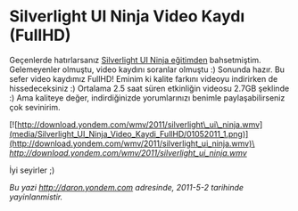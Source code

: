 # Silverlight UI Ninja Video Kaydı (FullHD) 

Geçenlerde hatırlarsanız [Silverlight UI Ninja
eğitimden](http://daron.yondem.com/tr/post/a0de2036-d62f-4d8c-85f1-ebd868044dbc)
bahsetmiştim. Gelemeyenler olmuştu, video kaydını soranlar olmuştu :)
Sonunda hazır. Bu sefer video kaydımız FullHD! Eminim ki kalite farkını
videoyu indirirken de hissedeceksiniz :) Ortalama 2.5 saat süren
etkinliğin videosu 2.7GB şeklinde :) Ama kaliteye değer, indirdiğinizde
yorumlarınızı benimle paylaşabilirseniz çok sevinirim.

[![http://download.yondem.com/wmv/2011/silverlight\_ui\_ninja.wmv](media/Silverlight_UI_Ninja_Video_Kaydi_FullHD/01052011_1.png)](http://download.yondem.com/wmv/2011/silverlight_ui_ninja.wmv)\
 *<http://download.yondem.com/wmv/2011/silverlight_ui_ninja.wmv>*

İyi seyirler ;)


*Bu yazi http://daron.yondem.com adresinde, 2011-5-2 tarihinde yayinlanmistir.*